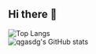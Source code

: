 ## Hi there 👋

![Top Langs](https://github-readme-stats.vercel.app/api/top-langs/?username=qgasdg&layout=compact&theme=dark)\
![qgasdg's GitHub stats](https://github-readme-stats.vercel.app/api?username=qgasdg&show_icons=true&theme=radical)


<!--
**qgasdg/qgasdg** is a ✨ _special_ ✨ repository because its `README.md` (this file) appears on your GitHub profile.

Here are some ideas to get you started:

- 🔭 I’m currently working on ...
- 🌱 I’m currently learning ...
- 👯 I’m looking to collaborate on ...
- 🤔 I’m looking for help with ...
- 💬 Ask me about ...
- 📫 How to reach me: ...
- 😄 Pronouns: ...
- ⚡ Fun fact: ...
-->
